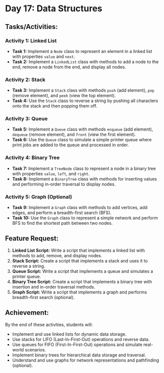 # Day 17: Data Structures

## Tasks/Activities:

### Activity 1: Linked List

- **Task 1:** Implement a `Node` class to represent an element in a linked list with properties `value` and `next`.
- **Task 2:** Implement a `LinkedList` class with methods to add a node to the end, remove a node from the end, and display all nodes.

### Activity 2: Stack

- **Task 3:** Implement a `Stack` class with methods `push` (add element), `pop` (remove element), and `peek` (view the top element).
- **Task 4:** Use the `Stack` class to reverse a string by pushing all characters onto the stack and then popping them off.

### Activity 3: Queue

- **Task 5:** Implement a `Queue` class with methods `enqueue` (add element), `dequeue` (remove element), and `front` (view the first element).
- **Task 6:** Use the `Queue` class to simulate a simple printer queue where print jobs are added to the queue and processed in order.

### Activity 4: Binary Tree

- **Task 7:** Implement a `TreeNode` class to represent a node in a binary tree with properties `value`, `left`, and `right`.
- **Task 8:** Implement a `BinaryTree` class with methods for inserting values and performing in-order traversal to display nodes.

### Activity 5: Graph (Optional)

- **Task 9:** Implement a `Graph` class with methods to add vertices, add edges, and perform a breadth-first search (BFS).
- **Task 10:** Use the `Graph` class to represent a simple network and perform BFS to find the shortest path between two nodes.

## Feature Request:

1. **Linked List Script:** Write a script that implements a linked list with methods to add, remove, and display nodes.
2. **Stack Script:** Create a script that implements a stack and uses it to reverse a string.
3. **Queue Script:** Write a script that implements a queue and simulates a printer queue.
4. **Binary Tree Script:** Create a script that implements a binary tree with insertion and in-order traversal methods.
5. **Graph Script:** Write a script that implements a graph and performs breadth-first search (optional).

## Achievement:

By the end of these activities, students will:

- Implement and use linked lists for dynamic data storage.
- Use stacks for LIFO (Last-In-First-Out) operations and reverse data.
- Use queues for FIFO (First-In-First-Out) operations and simulate real-world scenarios.
- Implement binary trees for hierarchical data storage and traversal.
- Understand and use graphs for network representations and pathfinding (optional).
